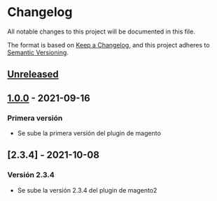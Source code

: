 # Changelog

All notable changes to this project will be documented in this file.

The format is based on [Keep a Changelog](https://keepachangelog.com/en/1.0.0/),
and this project adheres to [Semantic Versioning](https://semver.org/spec/v2.0.0.html).

## [Unreleased]

## [1.0.0] - 2021-09-16

### Primera versión

- Se sube la primera versión del plugin de magento

[Unreleased]: https://github.com/epayco/plugin_magento_multistore/compare/v1.0.0...HEAD
[1.0.0]: https://github.com/epayco/plugin_magento_multistore/releases/tag/v1.0.0

## [2.3.4] - 2021-10-08

### Versión 2.3.4

- Se sube la versión 2.3.4 del plugin de magento2
